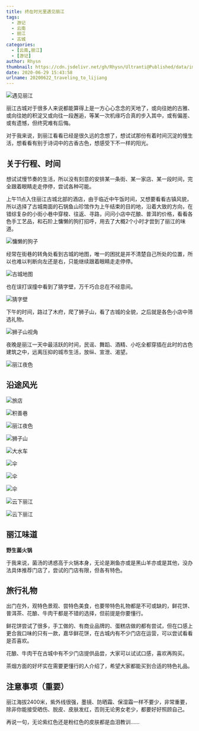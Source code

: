 ```yaml
---
title: 终在时光里遇见丽江
tags:
  - 游记
  - 云南
  - 丽江
  - 古城
categories:
  - [云南,丽江]
  - [游记]
author: Rhysn
thumbnail: https://cdn.jsdelivr.net/gh/Rhysn/Ultranti@Published/data/img/travel/lijiang/202006/sunshine_and_time.jpg
date: 2020-06-29 15:43:58
urlname: 20200622_traveling_to_lijiang
---
```


![遇见丽江](https://cdn.jsdelivr.net/gh/Rhysn/Ultranti@Published/data/img/travel/lijiang/202006/meeting_in_lijiang.jpg)

丽江古城对于很多人来说都能算得上是一方心心念念的天地了，或向往她的古雅、或向往她的积淀又或向往一段邂逅，等某一次机缘巧合真的步入其中，或有偏差、或有遗憾，但终究难有后悔。

对于我来说，到丽江看看已经是很久远的念想了，想试试那份有着时间沉淀的慢生活，想看看有别于诗词中的古香古色，想感受下不一样的阳光。

## 关于行程、时间

想试试慢节奏的生活，所以没有刻意的安排某一条街、某一家店、某一段时间，完全跟着眼睛走走停停，尝试各种可能。

上午11点入住丽江古城北部的酒店，由于临近中午饭时间，又想要看看古镇风貌，所以选择了古城南面的石锅鱼山珍馆作为上午结束的目的地，沿着大致的方向，在错综复杂的小街小巷中穿梭、往返、寻路，问问小店中花酿、普洱的价格，看看各色手工艺品，和石阶上慵懒的狗打招呼，用去了大概2个小时才尝到了丽江的味道。

![慵懒的狗子](https://cdn.jsdelivr.net/gh/Rhysn/Ultranti@Published/data/img/travel/lijiang/202006/dog.jpg)


经常在街巷的转角处看到古城的地图，唯一的困扰是并不清楚自己所处的位置，所以也难以判断向左还是右，只能继续跟着眼睛走走停停。

![古城地图](https://cdn.jsdelivr.net/gh/Rhysn/Ultranti@Published/data/img/travel/lijiang/202006/map.jpg)

也在误打误撞中看到了猜字壁，万千巧合总在不经意间。

![猜字壁](https://cdn.jsdelivr.net/gh/Rhysn/Ultranti@Published/data/img/travel/lijiang/202006/guess_word.jpg)


下午的时间，路过了木府，爬了狮子山，看了古城的全貌，之后就是各色小店中筛选礼物。

![狮子山视角](https://cdn.jsdelivr.net/gh/Rhysn/Ultranti@Published/data/img/travel/lijiang/202006/lion_hill.jpg)

夜晚是丽江一天中最活跃的时间，民谣、舞蹈、酒精、小吃全都穿插在此时的古色建筑之中，远离压抑的城市生活，放纵、宣泄、渴望。

![丽江夜色](https://cdn.jsdelivr.net/gh/Rhysn/Ultranti@Published/data/img/travel/lijiang/202006/lijiang_night.jpg)

## 沿途风光

![旅店](https://cdn.jsdelivr.net/gh/Rhysn/Ultranti@Published/data/img/travel/lijiang/202006/hostelry.jpg)

![积善巷](https://cdn.jsdelivr.net/gh/Rhysn/Ultranti@Published/data/img/travel/lijiang/202006/jishan_alley.jpg)

![丽江夜色](https://cdn.jsdelivr.net/gh/Rhysn/Ultranti@Published/data/img/travel/lijiang/202006/lijiang_night_1.jpg)

![狮子山](https://cdn.jsdelivr.net/gh/Rhysn/Ultranti@Published/data/img/travel/lijiang/202006/lion_hill_1.jpg)

![大水车](https://cdn.jsdelivr.net/gh/Rhysn/Ultranti@Published/data/img/travel/lijiang/202006/symbol_of_lijiang_old_town.jpg)

![伞](https://cdn.jsdelivr.net/gh/Rhysn/Ultranti@Published/data/img/travel/lijiang/202006/umbrella.jpg)

![伞](https://cdn.jsdelivr.net/gh/Rhysn/Ultranti@Published/data/img/travel/lijiang/202006/umbrella_1.jpg)

![伞](https://cdn.jsdelivr.net/gh/Rhysn/Ultranti@Published/data/img/travel/lijiang/202006/umbrella_2.jpg)

![云下丽江](https://cdn.jsdelivr.net/gh/Rhysn/Ultranti@Published/data/img/travel/lijiang/202006/under_the_southern_cloud.jpg)

![云下丽江](https://cdn.jsdelivr.net/gh/Rhysn/Ultranti@Published/data/img/travel/lijiang/202006/under_the_southern_cloud_1.jpg)

## 丽江味道

**野生菌火锅**

于我来说，菌汤的诱惑高于火锅本身，无论是涮鱼亦或是黑山羊亦或是其他，没办法具体推荐门店了，尝试的门店有限，但各有特色。

## 旅行礼物

出门在外，观特色景观、尝特色美食，也要带特色礼物都是不可或缺的，鲜花饼、普洱茶、花酿、牛肉干都是不错的选择，但前提是你要懂行。

鲜花饼尝试了很多，手工做的、有商业品牌的、蛋糕店做的都有尝试，但在口感上更合我口味的只有一款，嘉华鲜花饼，在古城内有不少门店在运营，可以尝试看看是否喜欢。

花酿、牛肉干在古城中有不少门店提供品尝，大家可以试试口感，喜欢再购买。

茶烟方面的好坏实在需要更懂行的人介绍了，希望大家都能买到合适的特色礼品。

## 注意事项（重要）

丽江海拔2400米，紫外线很强，墨镜、防晒霜、保湿霜一样不要少，非常重要，除非你能接受晒伤、脱皮、皮肤发红，否则无论男女老少，都要好好照顾自己。

再说一句，无论紫红色还是粉红色的皮肤都是血泪教训……

